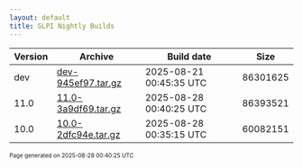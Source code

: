 ```yaml
---
layout: default
title: GLPI Nightly Builds
---
```


Version|Archive|Build date|Size
---|---|---|---
dev|[dev-945ef97.tar.gz](dev-945ef97.tar.gz)|2025-08-21 00:45:35 UTC|86301625
11.0|[11.0-3a9df69.tar.gz](11.0-3a9df69.tar.gz)|2025-08-28 00:40:25 UTC|86393521
10.0|[10.0-2dfc94e.tar.gz](10.0-2dfc94e.tar.gz)|2025-08-28 00:35:15 UTC|60082151

<font size="1">Page generated on 2025-08-28 00:40:25 UTC</font>

